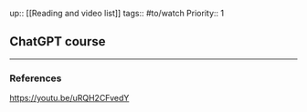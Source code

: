 up:: [[Reading and video list]]
tags:: #to/watch 
Priority:: 1

## ChatGPT course



---

### References
https://youtu.be/uRQH2CFvedY